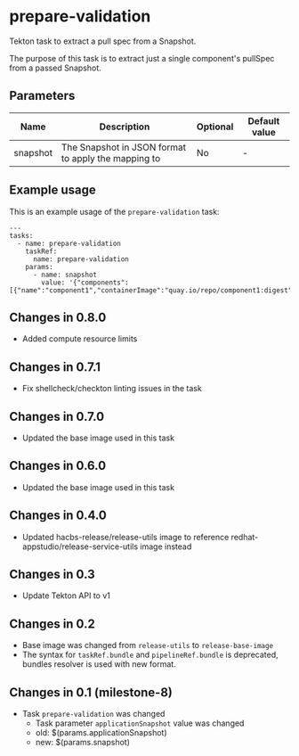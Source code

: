 # prepare-validation

Tekton task to extract a pull spec from a Snapshot.

The purpose of this task is to extract just a single component's pullSpec from a passed Snapshot.

## Parameters

| Name     | Description                                         | Optional | Default value |
|----------|-----------------------------------------------------|----------|---------------|
| snapshot | The Snapshot in JSON format to apply the mapping to | No       | -             |

## Example usage

This is an example usage of the `prepare-validation` task:

```
---
tasks:
  - name: prepare-validation
    taskRef:
      name: prepare-validation
    params:
      - name: snapshot
        value: '{"components":[{"name":"component1","containerImage":"quay.io/repo/component1:digest"}}]}'
```

## Changes in 0.8.0
* Added compute resource limits

## Changes in 0.7.1
* Fix shellcheck/checkton linting issues in the task

## Changes in 0.7.0
* Updated the base image used in this task

## Changes in 0.6.0
* Updated the base image used in this task

## Changes in 0.4.0
* Updated hacbs-release/release-utils image to reference redhat-appstudio/release-service-utils image instead

## Changes in 0.3
* Update Tekton API to v1

## Changes in 0.2
* Base image was changed from `release-utils` to `release-base-image`
* The syntax for `taskRef.bundle` and `pipelineRef.bundle` is deprecated,
bundles resolver is used with new format.

## Changes in 0.1 (milestone-8)
* Task `prepare-validation` was changed
  * Task parameter `applicationSnapshot` value was changed
  * old: $(params.applicationSnapshot)
  * new: $(params.snapshot)
